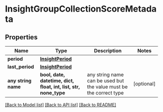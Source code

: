 # InsightGroupCollectionScoreMetadata


## Properties
Name | Type | Description | Notes
------------ | ------------- | ------------- | -------------
**period** | [**InsightPeriod**](InsightPeriod.md) |  | 
**last_period** | [**InsightPeriod**](InsightPeriod.md) |  | 
**any string name** | **bool, date, datetime, dict, float, int, list, str, none_type** | any string name can be used but the value must be the correct type | [optional]

[[Back to Model list]](../README.md#documentation-for-models) [[Back to API list]](../README.md#documentation-for-api-endpoints) [[Back to README]](../README.md)


